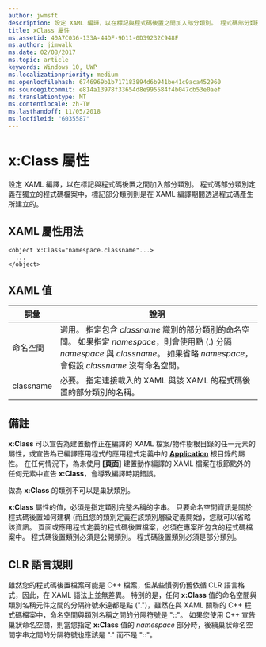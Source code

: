 ```yaml
---
author: jwmsft
description: 設定 XAML 編譯，以在標記與程式碼後置之間加入部分類別。 程式碼部分類別定義在獨立的程式碼檔案中，標記部分類別則是在 XAML 編譯期間透過程式碼產生所建立的。
title: xClass 屬性
ms.assetid: 40A7C036-133A-44DF-9D11-0D39232C948F
ms.author: jimwalk
ms.date: 02/08/2017
ms.topic: article
keywords: Windows 10, UWP
ms.localizationpriority: medium
ms.openlocfilehash: 6746969b1b717183894d6b941be41c9aca452960
ms.sourcegitcommit: e814a13978f33654d8e995584f4b047cb53e0aef
ms.translationtype: MT
ms.contentlocale: zh-TW
ms.lasthandoff: 11/05/2018
ms.locfileid: "6035587"
---
```

# <a name="xclass-attribute"></a>x:Class 屬性


設定 XAML 編譯，以在標記與程式碼後置之間加入部分類別。 程式碼部分類別定義在獨立的程式碼檔案中，標記部分類別則是在 XAML 編譯期間透過程式碼產生所建立的。

## <a name="xaml-attribute-usage"></a>XAML 屬性用法


``` syntax
<object x:Class="namespace.classname"...>
  ...
</object>
```

## <a name="xaml-values"></a>XAML 值

| 詞彙 | 說明 |
|------|-------------|
| 命名空間 | 選用。 指定包含 _classname_ 識別的部分類別的命名空間。 如果指定 _namespace_，則會使用點 (.) 分隔 _namespace_ 與 _classname_。 如果省略 _namespace_，會假設 _classname_ 沒有命名空間。 |
| classname | 必要。 指定連接載入的 XAML 與該 XAML 的程式碼後置的部分類別的名稱。 | 

## <a name="remarks"></a>備註

**x:Class** 可以宣告為建置動作正在編譯的 XAML 檔案/物件樹根目錄的任一元素的屬性，或宣告為已編譯應用程式的應用程式定義中的 [**Application**](https://msdn.microsoft.com/library/windows/apps/br242324) 根目錄的屬性。 在任何情況下，為未使用 **\[頁面\]** 建置動作編譯的 XAML 檔案在根節點外的任何元素中宣告 **x:Class**，會導致編譯時期錯誤。

做為 **x:Class** 的類別不可以是巢狀類別。

**x:Class** 屬性的值，必須是指定類別完整名稱的字串。 只要命名空間資訊是關於程式碼後置如何建構 (而且您的類別定義在該類別層級定義開始)，您就可以省略該資訊。 頁面或應用程式定義的程式碼後置檔案，必須在專案所包含的程式碼檔案中。 程式碼後置類別必須是公開類別。 程式碼後置類別必須是部分類別。

## <a name="clr-language-rules"></a>CLR 語言規則

雖然您的程式碼後置檔案可能是 C++ 檔案，但某些慣例仍舊依循 CLR 語言格式，因此，在 XAML 語法上並無差異。 特別的是，任何 **x:Class** 值的命名空間與類別名稱元件之間的分隔符號永遠都是點 (".")，雖然在與 XAML 關聯的 C++ 程式碼檔案中，命名空間與類別名稱之間的分隔符號是 "::"。 如果您使用 C++ 宣告巢狀命名空間，則當您指定 **x:Class** 值的 *namespace* 部分時，後續巢狀命名空間字串之間的分隔符號也應該是 "." 而不是 "::"。


